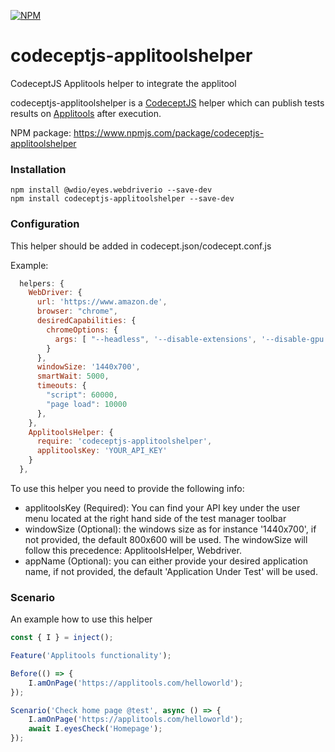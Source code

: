 [![NPM](https://nodei.co/npm/codeceptjs-applitoolshelper.png?compact=true)](https://nodei.co/npm/codeceptjs-applitoolshelper/)

# codeceptjs-applitoolshelper
CodeceptJS Applitools helper to integrate the applitool

codeceptjs-applitoolshelper is a [CodeceptJS](https://codecept.io/) helper which can publish tests results on [Applitools](https://applitools.com) after execution.

NPM package: https://www.npmjs.com/package/codeceptjs-applitoolshelper

### Installation
```
npm install @wdio/eyes.webdriverio --save-dev
npm install codeceptjs-applitoolshelper --save-dev
```

### Configuration

This helper should be added in codecept.json/codecept.conf.js

Example:

```js
  helpers: {
    WebDriver: {
      url: 'https://www.amazon.de',
      browser: "chrome",
      desiredCapabilities: {
        chromeOptions: {
          args: [ "--headless", '--disable-extensions', '--disable-gpu', '--no-sandbox', '--disable-dev-shm-usage']
        }
      },
      windowSize: '1440x700',
      smartWait: 5000,
      timeouts: {
        "script": 60000,
        "page load": 10000
      },
    },
    ApplitoolsHelper: {
      require: 'codeceptjs-applitoolshelper',
      applitoolsKey: 'YOUR_API_KEY'
    }
  },
```

To use this helper you need to provide the following info:
- applitoolsKey (Required): You can find your API key under the user menu located at the right hand side of the test manager toolbar
- windowSize (Optional): the windows size as for instance '1440x700', if not provided, the default 800x600 will be used. The windowSize will follow this precedence: ApplitoolsHelper, Webdriver.
- appName (Optional): you can either provide your desired application name, if not provided, the default 'Application Under Test' will be used.

### Scenario

An example how to use this helper

```javascript
const { I } = inject();

Feature('Applitools functionality');

Before(() => {
    I.amOnPage('https://applitools.com/helloworld');
});

Scenario('Check home page @test', async () => {
    I.amOnPage('https://applitools.com/helloworld');
    await I.eyesCheck('Homepage');
});
```
